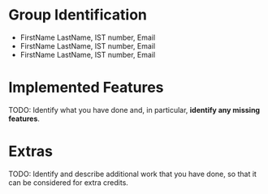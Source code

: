 # Group Identification

 - FirstName LastName, IST number, Email
 - FirstName LastName, IST number, Email
 - FirstName LastName, IST number, Email

# Implemented Features
TODO: Identify what you have done and, in particular, **identify any missing features**.

# Extras
TODO: Identify and describe additional work that you have done,
      so that it can be considered for extra credits.
